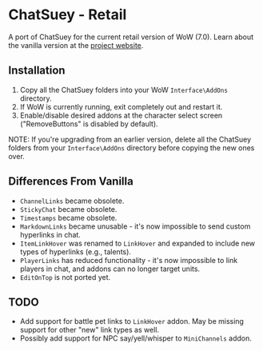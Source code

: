 ChatSuey - Retail
=================
A port of ChatSuey for the current retail version of WoW (7.0).
Learn about the vanilla version at the [project website](http://www.scotthamper.com/chatsuey/).

Installation
------------
1. Copy all the ChatSuey folders into your WoW `Interface\AddOns` directory.
2. If WoW is currently running, exit completely out and restart it.
3. Enable/disable desired addons at the character select screen ("RemoveButtons" is disabled by default).

NOTE: If you're upgrading from an earlier version, delete all the ChatSuey folders from your `Interface\AddOns` directory before copying the new ones over.

Differences From Vanilla
------------------------
- `ChannelLinks` became obsolete.
- `StickyChat` became obsolete.
- `Timestamps` became obsolete.
- `MarkdownLinks` became unusable - it's now impossible to send custom hyperlinks in chat.
- `ItemLinkHover` was renamed to `LinkHover` and expanded to include new types of hyperlinks (e.g., talents).
- `PlayerLinks` has reduced functionality - it's now impossible to link players in chat, and addons can no longer target units.
- `EditOnTop` is not ported yet.

TODO
----
- Add support for battle pet links to `LinkHover` addon. May be missing support for other "new" link types as well.
- Possibly add support for NPC say/yell/whisper to `MiniChannels` addon.

